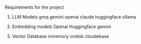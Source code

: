 Requirements for the project
1) LLM Models
    groq
    gemini
    openai
    claude
    huggingface
    ollama

2) Embedding models 
    Openai
    Huggingface
    gemini
    
3) Vector Database 
    inmemory
    ondisk
    cloudebase

